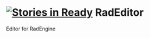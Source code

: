 [![Stories in Ready](https://badge.waffle.io/Rad-Star/RadEditor.png?label=ready&title=Ready)](https://waffle.io/Rad-Star/RadEditor)
RadEditor
=========

Editor for RadEngine
